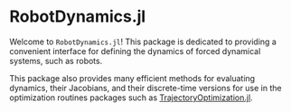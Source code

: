 # RobotDynamics.jl

Welcome to `RobotDynamics.jl`! This package is dedicated to providing a convenient interface
for defining the dynamics of forced dynamical systems, such as robots.

This package also provides many efficient methods for evaluating dynamics, their Jacobians,
and their discrete-time versions for use in the optimization routines packages such as
[TrajectoryOptimization.jl](https://github.com/RoboticExplorationLab/TrajectoryOptimization.jl).
